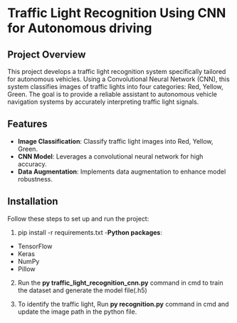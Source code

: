 # Traffic Light Recognition Using CNN for Autonomous driving

## Project Overview

This project develops a traffic light recognition system specifically tailored for autonomous vehicles. Using a Convolutional Neural Network (CNN), this system classifies images of traffic lights into four categories: Red, Yellow, Green. The goal is to provide a reliable assistant to autonomous vehicle navigation systems by accurately interpreting traffic light signals.

## Features

- **Image Classification**: Classify traffic light images into Red, Yellow, Green.
- **CNN Model**: Leverages a convolutional neural network for high accuracy.
- **Data Augmentation**: Implements data augmentation to enhance model robustness.

## Installation

Follow these steps to set up and run the project:

1. pip install -r requirements.txt
-**Python packages**:
- TensorFlow
- Keras
- NumPy
- Pillow

2. Run the **py traffic_light_recognition_cnn.py** command in cmd to train the dataset and generate the model file(.h5)

3. To identify the traffic light, Run **py recognition.py** command in cmd and update the image path in the python file. 

